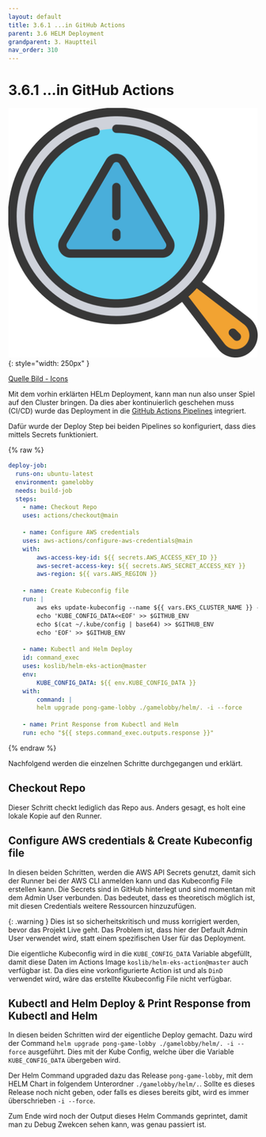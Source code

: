```yaml
---
layout: default
title: 3.6.1 ...in GitHub Actions
parent: 3.6 HELM Deployment
grandparent: 3. Hauptteil
nav_order: 310
---
```


# 3.6.1 ...in GitHub Actions

![Risks](../ressources/icons/risks.png){: style="width: 250px" }

[Quelle Bild - Icons](../anhang/600-quellen.html#64-icons)

Mit dem vorhin erklärten HELm Deployment, kann man nun also unser Spiel auf den Cluster bringen. Da dies aber kontinuierlich geschehen muss (CI/CD) wurde das Deployment in die [GitHub Actions Pipelines](../einleitung/208-pipelines.html) integriert.

Dafür wurde der Deploy Step bei beiden Pipelines so konfiguriert, dass dies mittels Secrets funktioniert.

{% raw %}

```yaml
deploy-job:
  runs-on: ubuntu-latest
  environment: gamelobby
  needs: build-job
  steps:
    - name: Checkout Repo
    uses: actions/checkout@main

    - name: Configure AWS credentials
    uses: aws-actions/configure-aws-credentials@main
    with:
        aws-access-key-id: ${{ secrets.AWS_ACCESS_KEY_ID }}
        aws-secret-access-key: ${{ secrets.AWS_SECRET_ACCESS_KEY }}
        aws-region: ${{ vars.AWS_REGION }}

    - name: Create Kubeconfig file 
    run: |
        aws eks update-kubeconfig --name ${{ vars.EKS_CLUSTER_NAME }} --region ${{ vars.AWS_REGION }}
        echo 'KUBE_CONFIG_DATA<<EOF' >> $GITHUB_ENV
        echo $(cat ~/.kube/config | base64) >> $GITHUB_ENV
        echo 'EOF' >> $GITHUB_ENV

    - name: Kubectl and Helm Deploy
    id: command_exec
    uses: koslib/helm-eks-action@master
    env:
        KUBE_CONFIG_DATA: ${{ env.KUBE_CONFIG_DATA }}
    with:
        command: |
        helm upgrade pong-game-lobby ./gamelobby/helm/. -i --force

    - name: Print Response from Kubectl and Helm
    run: echo "${{ steps.command_exec.outputs.response }}"
```

{% endraw %}

Nachfolgend werden die einzelnen Schritte durchgegangen und erklärt.

## Checkout Repo

Dieser Schritt checkt lediglich das Repo aus. Anders gesagt, es holt eine lokale Kopie auf den Runner.

## Configure AWS credentials & Create Kubeconfig file

In diesen beiden Schritten, werden die AWS API Secrets genutzt, damit sich der Runner bei der AWS CLI anmelden kann und das Kubeconfig File erstellen kann. Die Secrets sind in GitHub hinterlegt und sind momentan mit dem Admin User verbunden. Das bedeutet, dass es theoretisch möglich ist, mit diesen Credentials weitere Ressourcen hinzuzufügen.

{: .warning }
Dies ist so sicherheitskritisch und muss korrigiert werden, bevor das Projekt Live geht. Das Problem ist, dass hier der Default Admin User verwendet wird, statt einem spezifischen User für das Deployment.

Die eigentliche Kubeconfig wird in die ``KUBE_CONFIG_DATA`` Variable abgefüllt, damit diese Daten im Actions Image ``koslib/helm-eks-action@master`` auch verfügbar ist. Da dies eine vorkonfigurierte Action ist und als ``DinD`` verwendet wird, wäre das erstellte Kkubeconfig File nicht verfügbar.

## Kubectl and Helm Deploy & Print Response from Kubectl and Helm

In diesen beiden Schritten wird der eigentliche Deploy gemacht. Dazu wird der Command ``helm upgrade pong-game-lobby ./gamelobby/helm/. -i --force`` ausgeführt. Dies mit der Kube Config, welche über die Variable ``KUBE_CONFIG_DATA`` übergeben wird.

Der Helm Command upgraded dazu das Release ``pong-game-lobby``, mit dem HELM Chart in folgendem Unterordner ``./gamelobby/helm/.``. Sollte es dieses Release noch nicht geben, oder falls es dieses bereits gibt, wird es immer überschrieben ``-i --force``.

Zum Ende wird noch der Output dieses Helm Commands geprintet, damit man zu Debug Zwekcen sehen kann, was genau passiert ist.
